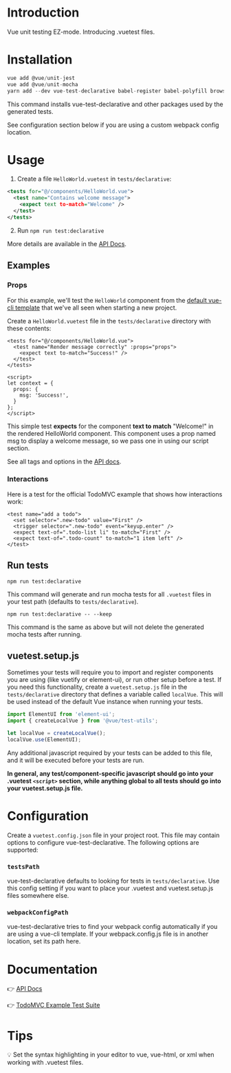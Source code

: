# Introduction

Vue unit testing EZ-mode. Introducing .vuetest files.

# Installation

```js
vue add @vue/unit-jest
vue add @vue/unit-mocha
yarn add --dev vue-test-declarative babel-register babel-polyfill browser-env
```

This command installs vue-test-declarative and other packages used by the generated tests.

See configuration section below if you are using a custom webpack config location.

# Usage

1) Create a file `HelloWorld.vuetest` in `tests/declarative`:
```xml
<tests for="@/components/HelloWorld.vue">
  <test name="Contains welcome message">
    <expect text to-match="Welcome" />
  </test>
</tests>
```

2) Run `npm run test:declarative` 

More details are available in the [API Docs](https://github.com/johnsusek/vue-test-declarative/blob/master/docs/API.md).

## Examples

### Props

For this example, we'll test the `HelloWorld` component from the [default vue-cli template](https://github.com/vuejs/vue-cli/blob/master/packages/@vue/cli-service/generator/template/src/components/HelloWorld.vue) that we've all seen when starting a new project. 

Create a `HelloWorld.vuetest` file in the `tests/declarative` directory with these contents:

```vue
<tests for="@/components/HelloWorld.vue">
  <test name="Render message correctly" :props="props">
    <expect text to-match="Success!" />
  </test>
</tests>

<script>
let context = {
  props: {
    msg: 'Success!',
  }
};
</script>
```

This simple test __expects__ for the component __text to match__ "Welcome!" in the rendered HelloWorld component. This component uses a prop named msg to display a welcome message, so we pass one in using our script section.

See all tags and options in the [API docs](https://github.com/johnsusek/vue-test-declarative/blob/master/docs/API.md).

### Interactions

Here is a test for the official TodoMVC example that shows how interactions work:

```vue
<test name="add a todo">
  <set selector=".new-todo" value="First" />
  <trigger selector=".new-todo" event="keyup.enter" />
  <expect text-of=".todo-list li" to-match="First" />
  <expect text-of=".todo-count" to-match="1 item left" />
</test>
```

## Run tests

`npm run test:declarative`

This command will generate and run mocha tests for all `.vuetest` files in your test path (defaults to `tests/declarative`).

`npm run test:declarative -- --keep`

This command is the same as above but will not delete the generated mocha tests after running.

## vuetest.setup.js

Sometimes your tests will require you to import and register components you are using (like vuetify or element-ui), or run other setup before a test. If you need this functionality, create a `vuetest.setup.js` file in the `tests/declarative` directory that defines a variable called `localVue`. This will be used instead of the default Vue instance when running your tests.

```javascript
import ElementUI from 'element-ui';
import { createLocalVue } from '@vue/test-utils';

let localVue = createLocalVue();
localVue.use(ElementUI);
```

Any additional javascript required by your tests can be added to this file, and it will be executed before your tests are run. 

**In general, any test/component-specific javascript should go into your .vuetest `<script>` section, while anything global to all tests should go into your vuetest.setup.js file.**

# Configuration

Create a `vuetest.config.json` file in your project root. This file may contain options to configure vue-test-declarative. The following options are supported:

### `testsPath`

vue-test-declarative defaults to looking for tests in `tests/declarative`. Use this config setting if you want to place your .vuetest and vuetest.setup.js files somewhere else.

### `webpackConfigPath`

vue-test-declarative tries to find your webpack config automatically if you are using a vue-cli template. If your webpack.config.js file is in another location, set its path here.

# Documentation

👉 [API Docs](https://github.com/johnsusek/vue-test-declarative/blob/master/docs/API.md)

👉 [TodoMVC Example Test Suite](https://github.com/johnsusek/vue-test-declarative/blob/master/docs/examples/Vuex-TodoMVC.vuetest)

# Tips

💡 Set the syntax highlighting in your editor to vue, vue-html, or xml when working with .vuetest files.
